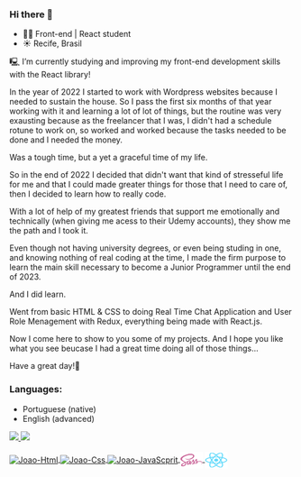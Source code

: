 ### Hi there 👋
- 👨‍💻 Front-end | React student
- ☀️ Recife, Brasil

🖳 I’m currently studying and improving my front-end development skills with the React library!

In the year of 2022 I started to work with Wordpress websites because I needed to sustain the house. So I pass the first six months of that year working with it and learning a lot of lot of things, but the routine was very exausting because as the freelancer that I was, I didn't had a schedule rotune to work on, so worked and worked because the tasks needed to be done and I needed the money.

Was a tough time, but a yet a graceful time of my life.

So in the end of 2022 I decided that didn't want that kind of stresseful life for me and that I could made greater things for those that I need to care of, then I decided to learn how to really code.

With a lot of help of my greatest friends that support me emotionally and technically (when giving me acess to their Udemy accounts), they show me the path and I took it.

Even though not having university degrees, or even being studing in one, and knowing nothing of real coding at the time, I made the firm purpose to learn the main skill necessary to become a Junior Programmer until the end of 2023. 

And I did learn.

Went from basic HTML & CSS to doing Real Time Chat Application and User Role Menagement with Redux, everything being made with React.js. 

Now I come here to show to you some of my projects. And I hope you like what you see beucase I had a great time doing all of those things...

Have a great day!👋  

<h3>Languages: </h3>
<ul>
  <li>Portuguese (native)</li>
  <li>English (advanced)</li>
</ul>


<div align="start">
  <a href="https://github.com/jfilgueira">
  <img height="180em" src="https://github-readme-stats.vercel.app/api?username=jfilgueira&show_icons=true&theme=gotham&include_all_commits=true&count_private=true"/>
  <img height="180em" src="https://github-readme-stats.vercel.app/api/top-langs/?username=jfilgueira&layout=compact&langs_count=7&theme=gotham"/>
</div>
  
   <div style="display: inline_block"><br>
  <img align="center" alt="Joao-Html" height="30" width="40" src="https://cdn.jsdelivr.net/gh/devicons/devicon/icons/html5/html5-original.svg" />
  <img align="center" alt="Joao-Css" height="30" width="40" src="https://cdn.jsdelivr.net/gh/devicons/devicon/icons/css3/css3-original.svg" />
  <img align="center" alt="Joao-JavaScprit" height="30" width="40" src="https://cdn.jsdelivr.net/gh/devicons/devicon/icons/javascript/javascript-original.svg" />
  <img align="center" alt="Sass" height="30" width="40" src="https://raw.githubusercontent.com/devicons/devicon/master/icons/sass/sass-original.svg">
  <img align="center" alt="React" height="30" width="40" src="https://raw.githubusercontent.com/devicons/devicon/master/icons/react/react-original.svg">
   
##     
